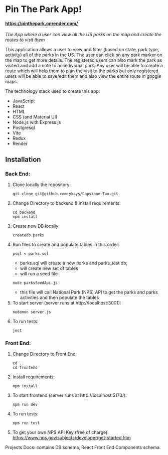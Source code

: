 # Pin The Park App! 
#### https://pinthepark.onrender.com/

_The App where a user can view all the US parks on the map and create the routes to visit them_

This application allows a user to view and filter (based on state, park type, activity) all of the parks in the US. The user can click on any park marker on the map to get more details. The registered users can also mark the park as visited and add a note to an individual park.
Any user will be able to create a route which will help them to plan the visit to the parks but only registered users will be able to save/edit them and also view the entire route in google maps.

The technology stack used to create this app:

- JavaScript
- React
- HTML
- CSS (and Material UI)
- Node.js with Express.js
- Postgresql
- Vite
- Redux
- Render

## Installation

### Back End:

1. Clone locally the repository:
   ```
   git clone git@github.com:ykays/Capstone-Two.git
   ```
2. Change Directory to backend & install requirements:
   ```
   cd backend
   npm install
   ```
3. Create new DB locally:
   ```
   createdb parks
   ```
4. Run files to create and populate tables in this order:
   ```
   psql < parks.sql
   ```
   - parks.sql will create a new parks and parks_test db;
   - will create new set of tables
   - will run a seed file
   ```
   node parksSeedApi.js
   ```
   - this file will call National Park (NPS) API to get the parks and parks activities and then populate the tables
5. To start server (server runs at http://localhost:3001):
   ```
   nodemon server.js
   ```
6. To run tests:
   ```
   jest
   ```

### Front End:

1. Change Directory to Front End:
   ```
   cd ..
   cd frontend
   ```
2. Install requirements:
   ```
   npm install
   ```
3. To start frontend (server runs at http://localhost:5173/):
   ```
   npm run dev
   ```
4. To run tests:
   ```
   npm run test
   ```
5. To get your own NPS API Key (free of charge): https://www.nps.gov/subjects/developer/get-started.htm

Projects Docs: contains DB schema, React Front End Components schema.

